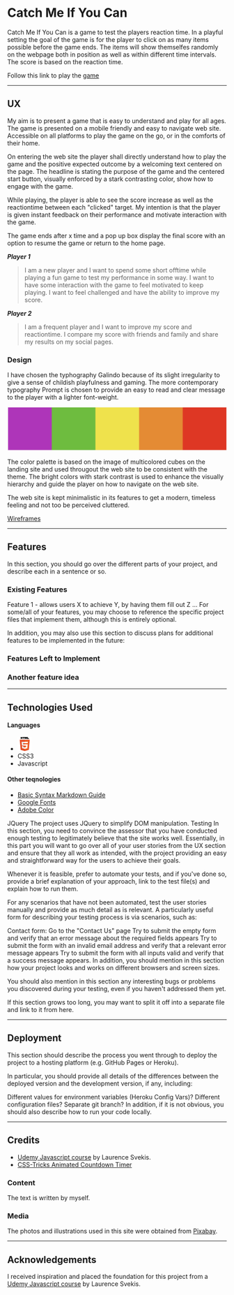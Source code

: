 # Catch Me If You Can
Catch Me If You Can is a game to test the players reaction time.  In a playful setting the goal of the game is for the player to 
click on as many items possible before the game ends. The items will show themselfes randomly on the webpage both in position 
as well as within different time intervals. The score is based on the reaction time.

Follow this link to play the [game](link)

---
## UX
My aim is to present a game that is easy to understand and play for all ages. The game is presented on a mobile friendly and easy to 
navigate web site. Accessible on all platforms to play the game on the go, or in the comforts of their home.

On entering the web site the player shall directly understand how to play the game and the positive expected outcome by a welcoming text
 centered on the page. The headline is stating the purpose of the game and the centered start button, visually enforced by a stark 
 contrasting color, show how to engage with the game.

 While playing, the player is able to see the score increase as well as the reactiontime between each "clicked" target. My intention is that 
 the player is given instant feedback on their performance and motivate interaction with the game.

 The game ends after x time and a pop up box display the final score with an option to resume the game or return to the home page.

***Player 1***
 > I am a new player and I want to spend some short offtime while playing a fun game to test my performance in some way. I want to have some
 > interaction with the game to feel motivated to keep playing. I want to feel challenged and have the ability to improve my score.

***Player 2***
 > I am a frequent player and I want to improve my score and reactiontime. I compare my score with friends and family and share my results
 > on my social pages.

### Design 
I have chosen the typhography Galindo because of its slight irregularity to give a sense of childish playfulness and gaming. The more 
contemporary typography Prompt is chosen to provide an easy to read and clear message to the player with a lighter font-weight.

![Color scheme](assets/images/color-scheme.png)

The color palette is based on the image of multicolored cubes on the landing site and used througout the web site to be consistent with the theme.
The bright colors with stark contrast is used to enhance the visually hierarchy and guide the player on how to navigate on the web site.

The web site is kept minimalistic in its features to get a modern, timeless feeling and not too be perceived cluttered.


[Wireframes](assets/resources/reaction-game_ms2.pdf)

---
## Features
In this section, you should go over the different parts of your project, and describe each in a sentence or so.

### Existing Features
Feature 1 - allows users X to achieve Y, by having them fill out Z
...
For some/all of your features, you may choose to reference the specific project files that implement them, although this is entirely optional.

In addition, you may also use this section to discuss plans for additional features to be implemented in the future:

### Features Left to Implement
### Another feature idea
---
## Technologies Used

#### Languages
- ![HTML5 Icon](assets/images/HTML5_Logo_32.png)
- CSS3
- Javascript
#### Other teqnologies
- [Basic Syntax Markdown Guide](https://www.markdownguide.org/basic-syntax/#unordered-lists)
- [Google Fonts](https://fonts.google.com/)
- [Adobe Color](https://color.adobe.com/sv/create/color-wheel)


JQuery
The project uses JQuery to simplify DOM manipulation.
Testing
In this section, you need to convince the assessor that you have conducted enough testing to legitimately believe that the site works well. Essentially, in this part you will want to go over all of your user stories from the UX section and ensure that they all work as intended, with the project providing an easy and straightforward way for the users to achieve their goals.

Whenever it is feasible, prefer to automate your tests, and if you've done so, provide a brief explanation of your approach, link to the test file(s) and explain how to run them.

For any scenarios that have not been automated, test the user stories manually and provide as much detail as is relevant. A particularly useful form for describing your testing process is via scenarios, such as:

Contact form:
Go to the "Contact Us" page
Try to submit the empty form and verify that an error message about the required fields appears
Try to submit the form with an invalid email address and verify that a relevant error message appears
Try to submit the form with all inputs valid and verify that a success message appears.
In addition, you should mention in this section how your project looks and works on different browsers and screen sizes.

You should also mention in this section any interesting bugs or problems you discovered during your testing, even if you haven't addressed them yet.

If this section grows too long, you may want to split it off into a separate file and link to it from here.

---
## Deployment

This section should describe the process you went through to deploy the project to a hosting platform (e.g. GitHub Pages or Heroku).

In particular, you should provide all details of the differences between the deployed version and the development version, if any, including:

Different values for environment variables (Heroku Config Vars)?
Different configuration files?
Separate git branch?
In addition, if it is not obvious, you should also describe how to run your code locally.

---
## Credits
- [Udemy Javascript course](https://www.udemy.com/course/javascript-training/) by Laurence Svekis.
- [CSS-Tricks Animated Countdown Timer](https://css-tricks.com/how-to-create-an-animated-countdown-timer-with-html-css-and-javascript/)
### Content
The text is written by myself.
### Media
The photos and illustrations used in this site were obtained from [Pixabay](https://pixabay.com/).

---
## Acknowledgements
I received inspiration and placed the foundation for this project from a 
[Udemy Javascript course](https://www.udemy.com/course/javascript-training/) by Laurence Svekis.